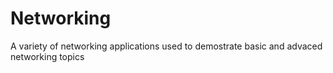 # Networking

A variety of networking applications used to demostrate basic and advaced networking topics
